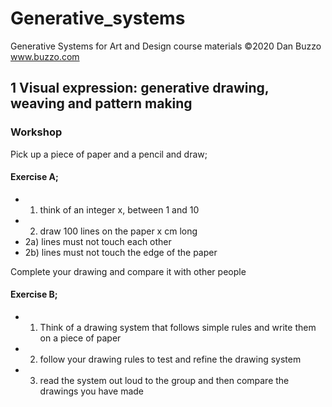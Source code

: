 # Generative_systems
Generative Systems for Art and Design course materials
 ©2020 Dan Buzzo
 www.buzzo.com

## 1 Visual expression: generative drawing, weaving and pattern making
### Workshop 

Pick up a piece of paper and a pencil and draw;


#### Exercise A;

* 1) think of an integer  x, between 1 and 10
* 2) draw 100 lines on the paper x cm long
* 	2a) lines must not touch each other
* 	2b) lines must not touch the edge of the paper


Complete your drawing and compare it with other people

#### Exercise B;

* 1) Think of a drawing system that follows simple rules and write them on a piece of paper
* 2) follow your drawing rules to test and refine the drawing system
* 3) read the system out loud to the group and then compare the drawings you have made